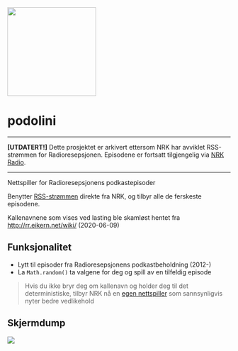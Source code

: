 <img src="RRPodkast.png" width=200/>

# podolini

---

**[UTDATERT!]** Dette prosjektet er arkivert ettersom NRK har avviklet RSS-strømmen for Radioresepsjonen. Episodene er fortsatt tilgjengelig via [NRK Radio](https://radio.nrk.no/podkast/radioresepsjonen).

---

Nettspiller for Radioresepsjonens podkastepisoder

Benytter [RSS-strømmen](http://podkast.nrk.no/program/radioresepsjonen.rss) direkte fra NRK, og tilbyr alle de ferskeste episodene.

Kallenavnene som vises ved lasting ble skamløst hentet fra http://rr.eikern.net/wiki/ (2020-06-09)

## Funksjonalitet

- Lytt til episoder fra Radioresepsjonens podkastbeholdning (2012-)
- La `Math.random()` ta valgene for deg og spill av en tilfeldig episode

> Hvis du ikke bryr deg om kallenavn og holder deg til det deterministiske, tilbyr NRK nå en [egen nettspiller](https://radio.nrk.no/podkast/radioresepsjonen) som sannsynligvis nyter bedre vedlikehold

## Skjermdump

<img src="promo.png"/>

